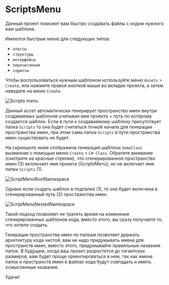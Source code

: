 # ScriptsMenu
Данный проект поможет вам быстро создавать файлы с кодом нужного вам шаблона.

Имеются быстрые меню для следующих типов:
- `классы`
- `структуры`
- `интерфейсы`
- `перечисления`
- `скрипты`

Чтобы воспользоваться нужным шаблоном используйте меню `Assets` > `Create`, или нажмите правой кнопкой мыши во вкладке проекта, а затем наведите на меню `Create`.

![Scripts menu](https://user-images.githubusercontent.com/5365111/129532460-09cfdd71-571e-40e0-9cee-64d10f9bf8b3.jpg)

Данный ассет автоматически генерирует пространство имен внутри создаваемых шаблонов учитывая имя проекта + путь по которому создается шаблон. Если в пути к создаваемому шаблону присутствует папка `Scripts` то она будет считаться точкой начала для генерации пространства имен, при этом сама папка `Scripts` в пути пространства имен существовать не будет.

На скриншоте ниже отображена генерация шаблона `SomeClass` вызванная с помощью меню `Create` > `C# Class`. Обратите внимание (смотрите на красные стрелки), что сгенерированное пространство имен (3) вкллючает имя проекта (ScriptsMenu), но не включает имя папки `Scripts` (1).

![ScriptMenuRootNamespace](https://user-images.githubusercontent.com/5365111/129534124-7328cde3-135e-4463-ab8c-024863905569.jpg)

Однако если создать шаблон в подпапке (1), то она будет включена в сгенерированный путь (2) пространства имен. 

![ScriptMenuNestedNamespace](https://user-images.githubusercontent.com/5365111/129534947-9301e7cf-0479-486a-bae2-ac46f99cf4de.jpg)

Такой подход позволяет не тратить время на изменение сгенерированных шаблонов кода, вместо этого, вы сразу получаете то, что хотели создать.

Генерация пространства имен по папкам позволяет держать архитектуру кода чистой, вам не надо придумывать имена для пространств имен, вместо этого, придумывайте правильные названия папок. В будущем, когда ваш проект разростется до гигантских размеров, вам будет проще ориентироваться в нем, так как имена папок и пространств имен в файлах кода будут совпадать и иметь осмысленные названия.

Удачи!
